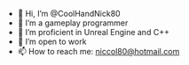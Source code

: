- 👋 Hi, I’m @CoolHandNick80
- 👀 I’m a gameplay programmer
- 🌱 I’m proficient in Unreal Engine and C++
- 💞️ I’m open to work
- 📫 How to reach me: niccol80@hotmail.com

<!---
CoolHandNick80/CoolHandNick80 is a ✨ special ✨ repository because its `README.md` (this file) appears on your GitHub profile.
You can click the Preview link to take a look at your changes.
--->
